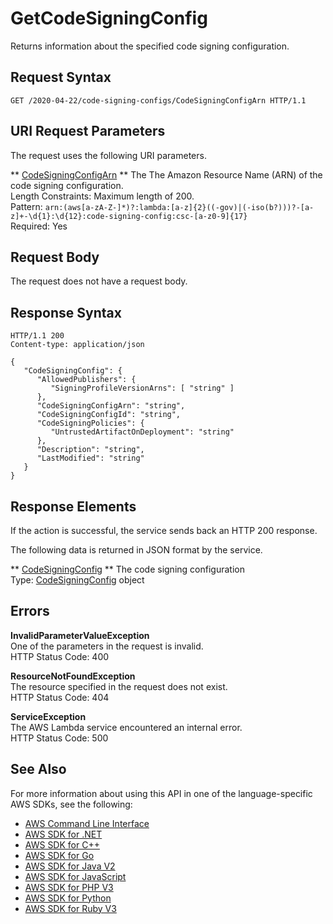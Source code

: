 # GetCodeSigningConfig<a name="API_GetCodeSigningConfig"></a>

Returns information about the specified code signing configuration\.

## Request Syntax<a name="API_GetCodeSigningConfig_RequestSyntax"></a>

```
GET /2020-04-22/code-signing-configs/CodeSigningConfigArn HTTP/1.1
```

## URI Request Parameters<a name="API_GetCodeSigningConfig_RequestParameters"></a>

The request uses the following URI parameters\.

 ** [CodeSigningConfigArn](#API_GetCodeSigningConfig_RequestSyntax) **   <a name="SSS-GetCodeSigningConfig-request-CodeSigningConfigArn"></a>
The The Amazon Resource Name \(ARN\) of the code signing configuration\.   
Length Constraints: Maximum length of 200\.  
Pattern: `arn:(aws[a-zA-Z-]*)?:lambda:[a-z]{2}((-gov)|(-iso(b?)))?-[a-z]+-\d{1}:\d{12}:code-signing-config:csc-[a-z0-9]{17}`   
Required: Yes

## Request Body<a name="API_GetCodeSigningConfig_RequestBody"></a>

The request does not have a request body\.

## Response Syntax<a name="API_GetCodeSigningConfig_ResponseSyntax"></a>

```
HTTP/1.1 200
Content-type: application/json

{
   "CodeSigningConfig": { 
      "AllowedPublishers": { 
         "SigningProfileVersionArns": [ "string" ]
      },
      "CodeSigningConfigArn": "string",
      "CodeSigningConfigId": "string",
      "CodeSigningPolicies": { 
         "UntrustedArtifactOnDeployment": "string"
      },
      "Description": "string",
      "LastModified": "string"
   }
}
```

## Response Elements<a name="API_GetCodeSigningConfig_ResponseElements"></a>

If the action is successful, the service sends back an HTTP 200 response\.

The following data is returned in JSON format by the service\.

 ** [CodeSigningConfig](#API_GetCodeSigningConfig_ResponseSyntax) **   <a name="SSS-GetCodeSigningConfig-response-CodeSigningConfig"></a>
The code signing configuration  
Type: [CodeSigningConfig](API_CodeSigningConfig.md) object

## Errors<a name="API_GetCodeSigningConfig_Errors"></a>

 **InvalidParameterValueException**   
One of the parameters in the request is invalid\.  
HTTP Status Code: 400

 **ResourceNotFoundException**   
The resource specified in the request does not exist\.  
HTTP Status Code: 404

 **ServiceException**   
The AWS Lambda service encountered an internal error\.  
HTTP Status Code: 500

## See Also<a name="API_GetCodeSigningConfig_SeeAlso"></a>

For more information about using this API in one of the language\-specific AWS SDKs, see the following:
+  [AWS Command Line Interface](https://docs.aws.amazon.com/goto/aws-cli/lambda-2015-03-31/GetCodeSigningConfig) 
+  [AWS SDK for \.NET](https://docs.aws.amazon.com/goto/DotNetSDKV3/lambda-2015-03-31/GetCodeSigningConfig) 
+  [AWS SDK for C\+\+](https://docs.aws.amazon.com/goto/SdkForCpp/lambda-2015-03-31/GetCodeSigningConfig) 
+  [AWS SDK for Go](https://docs.aws.amazon.com/goto/SdkForGoV1/lambda-2015-03-31/GetCodeSigningConfig) 
+  [AWS SDK for Java V2](https://docs.aws.amazon.com/goto/SdkForJavaV2/lambda-2015-03-31/GetCodeSigningConfig) 
+  [AWS SDK for JavaScript](https://docs.aws.amazon.com/goto/AWSJavaScriptSDK/lambda-2015-03-31/GetCodeSigningConfig) 
+  [AWS SDK for PHP V3](https://docs.aws.amazon.com/goto/SdkForPHPV3/lambda-2015-03-31/GetCodeSigningConfig) 
+  [AWS SDK for Python](https://docs.aws.amazon.com/goto/boto3/lambda-2015-03-31/GetCodeSigningConfig) 
+  [AWS SDK for Ruby V3](https://docs.aws.amazon.com/goto/SdkForRubyV3/lambda-2015-03-31/GetCodeSigningConfig) 